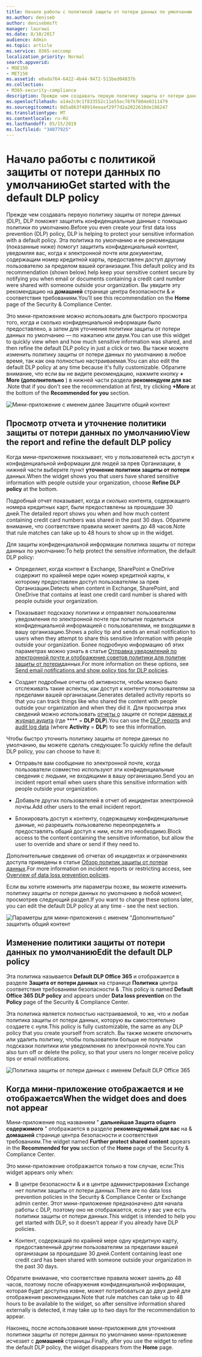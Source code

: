 ```yaml
---
title: Начало работы с политикой защиты от потери данных по умолчанию
ms.author: deniseb
author: denisebmsft
manager: laurawi
ms.date: 8/10/2017
audience: Admin
ms.topic: article
ms.service: O365-seccomp
localization_priority: Normal
search.appverid:
- MOE150
- MET150
ms.assetid: e0ada764-6422-4b44-9472-513bed04837b
ms.collection:
- M365-security-compliance
description: Прежде чем создавать первую политику защиты от потери данных (DLP), DLP поможет защитить конфиденциальные данные с помощью политики по умолчанию. Эта политика по умолчанию и ее рекомендации (показанные ниже) помогут защитить конфиденциальный контент, уведомляя вас, когда к электронной почте или документам, содержащим номер кредитной карты, предоставлен доступ другому пользователю за пределом вашей организации.
ms.openlocfilehash: a14e2c9c1f833552c11e55ec76f6f804e0311479
ms.sourcegitcommit: 0d5a863f48914eeaaf29f7d2a2022618de186247
ms.translationtype: MT
ms.contentlocale: ru-RU
ms.lasthandoff: 05/15/2019
ms.locfileid: "34077925"
---
```

# <a name="get-started-with-the-default-dlp-policy"></a><span data-ttu-id="9fd67-104">Начало работы с политикой защиты от потери данных по умолчанию</span><span class="sxs-lookup"><span data-stu-id="9fd67-104">Get started with the default DLP policy</span></span>

<span data-ttu-id="9fd67-105">Прежде чем создавать первую политику защиты от потери данных (DLP), DLP поможет защитить конфиденциальные данные с помощью политики по умолчанию.</span><span class="sxs-lookup"><span data-stu-id="9fd67-105">Before you even create your first data loss prevention (DLP) policy, DLP is helping to protect your sensitive information with a default policy.</span></span> <span data-ttu-id="9fd67-106">Эта политика по умолчанию и ее рекомендации (показанные ниже) помогут защитить конфиденциальный контент, уведомляя вас, когда к электронной почте или документам, содержащим номер кредитной карты, предоставлен доступ другому пользователю за пределом вашей организации.</span><span class="sxs-lookup"><span data-stu-id="9fd67-106">This default policy and its recommendation (shown below) help keep your sensitive content secure by notifying you when email or documents containing a credit card number were shared with someone outside your organization.</span></span> <span data-ttu-id="9fd67-107">Вы увидите эту рекомендацию на **домашней** странице центра безопасности &amp; и соответствия требованиям.</span><span class="sxs-lookup"><span data-stu-id="9fd67-107">You'll see this recommendation on the **Home** page of the Security &amp; Compliance Center.</span></span> 
  
<span data-ttu-id="9fd67-108">Это мини-приложение можно использовать для быстрого просмотра того, когда и сколько конфиденциальной информации было предоставлено, а затем для уточнения политики защиты от потери данных по умолчанию — по нажатию или двум.</span><span class="sxs-lookup"><span data-stu-id="9fd67-108">You can use this widget to quickly view when and how much sensitive information was shared, and then refine the default DLP policy in just a click or two.</span></span> <span data-ttu-id="9fd67-109">Вы также можете изменить политику защиты от потери данных по умолчанию в любое время, так как она полностью настраиваемая.</span><span class="sxs-lookup"><span data-stu-id="9fd67-109">You can also edit the default DLP policy at any time because it's fully customizable.</span></span> <span data-ttu-id="9fd67-110">Обратите внимание, что если вы не видите рекомендацию, нажмите кнопку **+ More (дополнительно** ) в нижней части раздела **рекомендуем для вас** .</span><span class="sxs-lookup"><span data-stu-id="9fd67-110">Note that if you don't see the recommendation at first, try clicking **+More** at the bottom of the **Recommended for you** section.</span></span> 
  
![Мини-приложение с именем далее Защитите общий контент](media/2bae6dbc-cc92-4f35-b54c-c36e60226b5b.png)
  
## <a name="view-the-report-and-refine-the-default-dlp-policy"></a><span data-ttu-id="9fd67-112">Просмотр отчета и уточнение политики защиты от потери данных по умолчанию</span><span class="sxs-lookup"><span data-stu-id="9fd67-112">View the report and refine the default DLP policy</span></span>

<span data-ttu-id="9fd67-113">Когда мини-приложение показывает, что у пользователей есть доступ к конфиденциальной информации для людей за прев Организации, в нижней части выберите пункт **уточнение политики защиты от потери** данных.</span><span class="sxs-lookup"><span data-stu-id="9fd67-113">When the widget shows you that users have shared sensitive information with people outside your organization, choose **Refine DLP policy** at the bottom.</span></span> 
  
<span data-ttu-id="9fd67-114">Подробный отчет показывает, когда и сколько контента, содержащего номера кредитных карт, были предоставлены за прошедшие 30 дней.</span><span class="sxs-lookup"><span data-stu-id="9fd67-114">The detailed report shows you when and how much content containing credit card numbers was shared in the past 30 days.</span></span> <span data-ttu-id="9fd67-115">Обратите внимание, что соответствие правила может занять до 48 часов.</span><span class="sxs-lookup"><span data-stu-id="9fd67-115">Note that rule matches can take up to 48 hours to show up in the widget.</span></span>
  
<span data-ttu-id="9fd67-116">Для защиты конфиденциальной информации политика защиты от потери данных по умолчанию:</span><span class="sxs-lookup"><span data-stu-id="9fd67-116">To help protect the sensitive information, the default DLP policy:</span></span>
  
- <span data-ttu-id="9fd67-117">Определяет, когда контент в Exchange, SharePoint и OneDrive содержит по крайней мере один номер кредитной карты, к которому предоставлен доступ пользователям за прев Организации.</span><span class="sxs-lookup"><span data-stu-id="9fd67-117">Detects when content in Exchange, SharePoint, and OneDrive that contains at least one credit card number is shared with people outside your organization.</span></span>
    
- <span data-ttu-id="9fd67-118">Показывает подсказку политики и отправляет пользователям уведомления по электронной почте при попытке поделиться конфиденциальной информацией с пользователями, не входящими в вашу организацию.</span><span class="sxs-lookup"><span data-stu-id="9fd67-118">Shows a policy tip and sends an email notification to users when they attempt to share this sensitive information with people outside your organization.</span></span> <span data-ttu-id="9fd67-119">Более подробную информацию об этих параметрах можно узнать в статье [Отправка уведомлений по электронной почте и отображение советов политики для политик защиты от потери](use-notifications-and-policy-tips.md)данных.</span><span class="sxs-lookup"><span data-stu-id="9fd67-119">For more information on these options, see [Send email notifications and show policy tips for DLP policies](use-notifications-and-policy-tips.md).</span></span>
    
- <span data-ttu-id="9fd67-120">Создает подробные отчеты об активности, чтобы можно было отслеживать такие аспекты, как доступ к контенту пользователям за пределами вашей организации.</span><span class="sxs-lookup"><span data-stu-id="9fd67-120">Generates detailed activity reports so that you can track things like who shared the content with people outside your organization and when they did it.</span></span> <span data-ttu-id="9fd67-121">Для просмотра этих сведений можно использовать [отчеты о](view-the-dlp-reports.md) защите от потери [данных и журнал аудита](search-the-audit-log-in-security-and-compliance.md) (где \*\*\*\* = **DLP DLP**).</span><span class="sxs-lookup"><span data-stu-id="9fd67-121">You can use the [DLP reports](view-the-dlp-reports.md) and [audit log data](search-the-audit-log-in-security-and-compliance.md) (where **Activity** = **DLP**) to see this information.</span></span>
    
<span data-ttu-id="9fd67-122">Чтобы быстро уточнить политику защиты от потери данных по умолчанию, вы можете сделать следующее:</span><span class="sxs-lookup"><span data-stu-id="9fd67-122">To quickly refine the default DLP policy, you can choose to have it:</span></span>
  
- <span data-ttu-id="9fd67-123">Отправьте вам сообщение по электронной почте, когда пользователи совместно используют эти конфиденциальные сведения с людьми, не входящими в вашу организацию.</span><span class="sxs-lookup"><span data-stu-id="9fd67-123">Send you an incident report email when users share this sensitive information with people outside your organization.</span></span>
    
- <span data-ttu-id="9fd67-124">Добавьте других пользователей в отчет об инцидентах электронной почты.</span><span class="sxs-lookup"><span data-stu-id="9fd67-124">Add other users to the email incident report.</span></span>
    
- <span data-ttu-id="9fd67-125">Блокировать доступ к контенту, содержащему конфиденциальные данные, но разрешить пользователю переопределять и предоставлять общий доступ к ним, если это необходимо.</span><span class="sxs-lookup"><span data-stu-id="9fd67-125">Block access to the content containing the sensitive information, but allow the user to override and share or send if they need to.</span></span>
    
<span data-ttu-id="9fd67-126">Дополнительные сведения об отчетах об инцидентах и ограничениях доступа приведены в статье [Обзор политик защиты от потери данных](data-loss-prevention-policies.md).</span><span class="sxs-lookup"><span data-stu-id="9fd67-126">For more information on incident reports or restricting access, see [Overview of data loss prevention policies](data-loss-prevention-policies.md).</span></span>
  
<span data-ttu-id="9fd67-127">Если вы хотите изменить эти параметры позже, вы можете изменить политику защиты от потери данных по умолчанию в любой момент, просмотрев следующий раздел.</span><span class="sxs-lookup"><span data-stu-id="9fd67-127">If you want to change these options later, you can edit the default DLP policy at any time - see the next section.</span></span>
  
![Параметры для мини-приложения с именем "Дополнительно" защитить общий контент](media/dad30a84-2715-4c0a-a5c5-44d85492363e.png)
  
## <a name="edit-the-default-dlp-policy"></a><span data-ttu-id="9fd67-129">Изменение политики защиты от потери данных по умолчанию</span><span class="sxs-lookup"><span data-stu-id="9fd67-129">Edit the default DLP policy</span></span>

<span data-ttu-id="9fd67-130">Эта политика называется **Default DLP Office 365** и отображается в разделе **Защита от потери данных** на странице **Политика** центра соответствия требованиям безопасности &amp; .</span><span class="sxs-lookup"><span data-stu-id="9fd67-130">This policy is named **Default Office 365 DLP policy** and appears under **Data loss prevention** on the **Policy** page of the Security &amp; Compliance Center.</span></span> 
  
<span data-ttu-id="9fd67-131">Эта политика является полностью настраиваемой, то же, что и любая политика защиты от потери данных, которую вы самостоятельно создаете с нуля.</span><span class="sxs-lookup"><span data-stu-id="9fd67-131">This policy is fully customizable, the same as any DLP policy that you create yourself from scratch.</span></span> <span data-ttu-id="9fd67-132">Вы также можете отключить или удалить политику, чтобы пользователи больше не получали подсказки политики или уведомления по электронной почте.</span><span class="sxs-lookup"><span data-stu-id="9fd67-132">You can also turn off or delete the policy, so that your users no longer receive policy tips or email notifications.</span></span>
  
![Политика защиты от потери данных с именем Default DLP Office 365](media/260731e8-4d57-4c98-abec-07b052ec48d5.png)
  
## <a name="when-the-widget-does-and-does-not-appear"></a><span data-ttu-id="9fd67-134">Когда мини-приложение отображается и не отображается</span><span class="sxs-lookup"><span data-stu-id="9fd67-134">When the widget does and does not appear</span></span>

<span data-ttu-id="9fd67-135">Мини-приложение под названием " **дальнейшая Защита общего содержимого** " отображается в разделе **рекомендуемый для вас** на &amp; **домашней** странице центра безопасности и соответствия требованиям.</span><span class="sxs-lookup"><span data-stu-id="9fd67-135">The widget named **Further protect shared content** appears in the **Recommended for you** section of the **Home** page of the Security &amp; Compliance Center.</span></span> 
  
<span data-ttu-id="9fd67-136">Это мини-приложение отображается только в том случае, если:</span><span class="sxs-lookup"><span data-stu-id="9fd67-136">This widget appears only when:</span></span>
  
- <span data-ttu-id="9fd67-137">В центре безопасности &amp; и в центре администрирования Exchange нет политик защиты от потери данных.</span><span class="sxs-lookup"><span data-stu-id="9fd67-137">There are no data loss prevention policies in the Security &amp; Compliance Center or Exchange admin center.</span></span> <span data-ttu-id="9fd67-138">Этот мини-приложение предназначено для начала работы с DLP, поэтому оно не отображается, если у вас уже есть политики защиты от потери данных.</span><span class="sxs-lookup"><span data-stu-id="9fd67-138">This widget is intended to help you get started with DLP, so it doesn't appear if you already have DLP policies.</span></span>
    
- <span data-ttu-id="9fd67-139">Контент, содержащий по крайней мере одну кредитную карту, предоставленный другим пользователям за пределами вашей организации за прошедшие 30 дней.</span><span class="sxs-lookup"><span data-stu-id="9fd67-139">Content containing least one credit card has been shared with someone outside your organization in the past 30 days.</span></span>
    
<span data-ttu-id="9fd67-140">Обратите внимание, что соответствие правила может занять до 48 часов, поэтому после обнаружения конфиденциальной информации, которая будет доступна извне, может потребоваться до двух дней для отображения рекомендации.</span><span class="sxs-lookup"><span data-stu-id="9fd67-140">Note that rule matches can take up to 48 hours to be available to the widget, so after sensitive information shared externally is detected, it may take up to two days for the recommendation to appear.</span></span>
  
<span data-ttu-id="9fd67-141">Наконец, после использования мини-приложения для уточнения политики защиты от потери данных по умолчанию мини-приложение исчезает с **домашней** страницы.</span><span class="sxs-lookup"><span data-stu-id="9fd67-141">Finally, after you use the widget to refine the default DLP policy, the widget disappears from the **Home** page.</span></span> 
  


